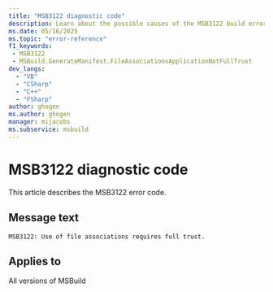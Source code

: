 ```yaml
---
title: "MSB3122 diagnostic code"
description: Learn about the possible causes of the MSB3122 build error, and get troubleshooting tips.
ms.date: 05/16/2025
ms.topic: "error-reference"
f1_keywords:
 - MSB3122
 - MSBuild.GenerateManifest.FileAssociationsApplicationNotFullTrust
dev_langs:
  - "VB"
  - "CSharp"
  - "C++"
  - "FSharp"
author: ghogen
ms.author: ghogen
manager: mijacobs
ms.subservice: msbuild
---
```


# MSB3122 diagnostic code

<!-- :::ErrorDefinitionDescription::: -->
<!-- :::editable-content name="introDescription"::: -->
This article describes the MSB3122 error code.
<!-- :::editable-content-end::: -->

## Message text

<!-- :::editable-content name="messageText"::: -->
`MSB3122: Use of file associations requires full trust.`
<!-- :::editable-content-end::: -->
<!-- MSB3122: Use of file associations requires full trust. -->

<!-- :::editable-content name="postOutputDescription"::: -->
<!--
{StrBegin="MSB3122: "}
-->
<!-- :::editable-content-end::: -->
<!-- :::ErrorDefinitionDescription-end::: -->

## Applies to

All versions of MSBuild
